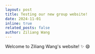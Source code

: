 ```yaml
---
layout: post
title: Testing our new group website!
date: 2024-11-01
inline: true
related_posts: false
author: Ziliang Wang
---
```


Welcome to Ziliang Wang's website! :sparkles: :smile:
